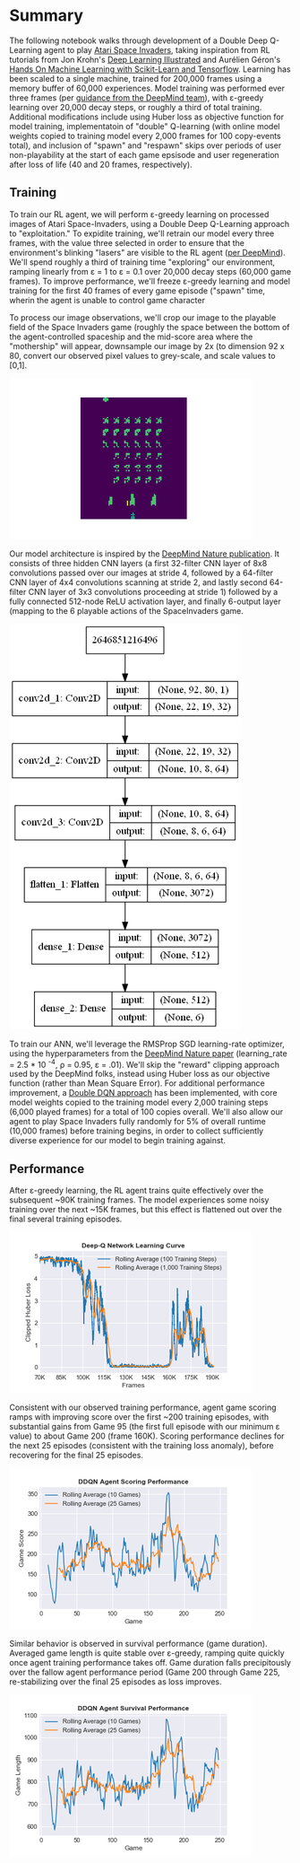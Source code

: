 # Summary
The following notebook walks through development of a Double Deep Q-Learning agent to play [Atari Space Invaders](https://gym.openai.com/envs/SpaceInvaders-v0/), taking inspiration from RL tutorials from Jon Krohn's [Deep Learning Illustrated](https://github.com/the-deep-learners/deep-learning-illustrated/blob/master/notebooks/cartpole_dqn.ipynb) and Aurélien Géron's [Hands On Machine Learning with Scikit-Learn and Tensorflow](https://github.com/ageron/handson-ml/blob/master/16_reinforcement_learning.ipynb). Learning has been scaled to a single machine, trained for 200,000 frames using a memory buffer of 60,000 experiences. Model training was performed ever three frames (per [guidance from the DeepMind team](https://www.cs.toronto.edu/~vmnih/docs/dqn.pdf)), with ε-greedy learning over 20,000 decay steps, or roughly a third of total training. Additional modifications include using Huber loss as objective function for model training, implementatoin of "double" Q-learning (with online model weights copied to training model every 2,000 frames for 100 copy-events total), and inclusion of "spawn" and "respawn" skips over periods of user non-playability at the start of each game epsisode and user regeneration after loss of life (40 and 20 frames, respectively).
## Training
To train our RL agent, we will perform ε-greedy learning on processed images of Atari Space-Invaders, using a Double Deep Q-Learning approach to "exploitation." To expidite training, we'll retrain our model every three frames, with the value three selected in order to ensure that the environment's blinking "lasers" are visible to the RL agent ([per DeepMind](https://www.cs.toronto.edu/~vmnih/docs/dqn.pdf)).  We'll spend roughly a third of training time "exploring" our environment, ramping linearly from ε  = 1 to ε = 0.1 over 20,000 decay steps (60,000 game frames). To improve performance, we'll freeze ε-greedy learning and model training for the first 40 frames of every game episode ("spawn" time, wherin the agent is unable to control game character

To process our image observations, we'll crop our image to the playable field of the Space Invaders game (roughly the space between the bottom of the agent-controlled spaceship and the mid-score area where the "mothership" will appear, downsample our image by 2x (to dimension 92 x 80, convert our observed pixel values to grey-scale, and scale values to [0,1].

![Processed Screen Image](https://raw.githubusercontent.com/hustlerbb19/Space-Invaders/master/Assets/Processed%20Screen%20Image.png)

Our model architecture is inspired by the [DeepMind Nature publication](https://storage.googleapis.com/deepmind-media/dqn/DQNNaturePaper.pdf). It consists of three hidden CNN layers (a first 32-filter CNN layer of 8x8 convolutions passed over our images at stride 4, followed by a 64-filter CNN layer of 4x4 convolutions scanning at stride 2, and lastly second 64-filter CNN layer of 3x3 convolutions proceeding at stride 1) followed by a fully connected 512-node ReLU activation layer, and finally  6-output layer (mapping to the 6 playable actions  of the SpaceInvaders game.

![ANN Arhcitecture](https://raw.githubusercontent.com/hustlerbb19/Space-Invaders/master/DDQN_model_output/ANN_architecture.png)

To train our ANN, we'll leverage the RMSProp SGD learning-rate optimizer, using the hyperparameters from the [DeepMind Nature paper](https://storage.googleapis.com/deepmind-media/dqn/DQNNaturePaper.pdf) (learning_rate = 2.5 * 10 <sup>-4</sup>, ρ = 0.95, ε = .01). We'll skip the "reward" clipping approach used by the DeepMind folks, instead using Huber loss as our objective function (rather than Mean Square Error). For additional performance improvement, a [Double DQN approach](https://arxiv.org/pdf/1509.06461.pdf) has been implemented, with core model weights copied to the training model every 2,000 training steps (6,000 played frames) for a total of 100 copies overall. We'll also allow our agent to play Space Invaders fully randomly for 5% of overall runtime (10,000 frames) before training begins, in order to collect sufficiently diverse experience for our model to begin training against.
## Performance
After ε-greedy learning, the RL agent trains quite effectively over the subsequent ~90K training frames. The model experiences some noisy training over the next ~15K frames, but this effect is flattened out over the final several training episodes.

![Learning Curve](https://raw.githubusercontent.com/hustlerbb19/Space-Invaders/master/Assets/Clipped%20Learning%20Curve.png)

Consistent with our observed training performance, agent game scoring ramps with improving score over the first ~200 training episodes, with substantial gains from Game 95 (the first full episode with our minimum ε value) to about Game 200 (frame 160K). Scoring performance declines for the next 25 episodes (consistent with the training loss anomaly), before recovering for the final 25 episodes. 

![Scoring Curve](https://raw.githubusercontent.com/hustlerbb19/Space-Invaders/master/Assets/Scoring%20Curve.png)

Similar behavior is observed in survival performance (game duration). Averaged game length is quite stable over ε-greedy, ramping quite quickly once agent training performance takes off. Game duration falls precipitously over the fallow agent performance period (Game 200 through Game 225, re-stabilizing over the final 25 episodes as loss improves.

![Survival Curve](https://raw.githubusercontent.com/hustlerbb19/Space-Invaders/master/Assets/Survival%20Curve.png)
